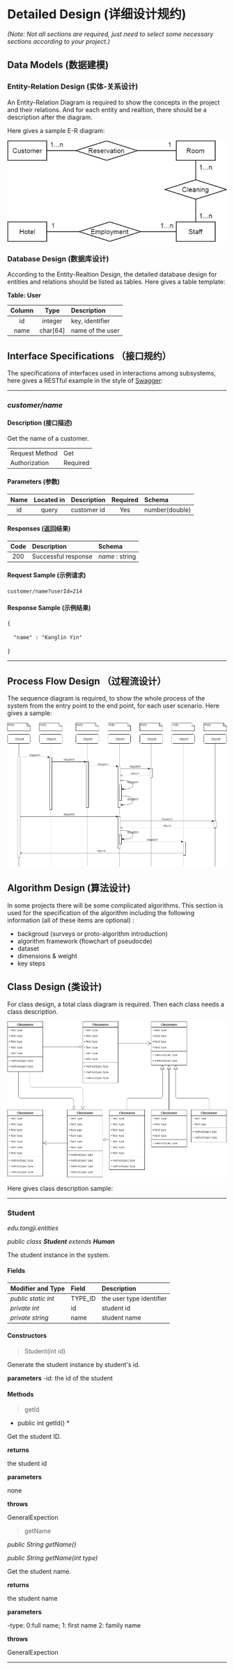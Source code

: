 # Detailed Design (详细设计规约)

*(Note: Not all sections are required, just need to select some necessary sections according to your project.)*

## Data Models (数据建模)

### Entity-Relation Design (实体-关系设计)

An Entity-Relation Diagram is required to show the concepts in the project and their relations. And for each entity and realtion, there should be a description after the diagram.

Here gives a sample E-R diagram:

![ER sample](images/detailed_design/er_sample.png)

### Database Design (数据库设计)

According to the Entity-Realtion Design, the detailed database design for entities and relations should be listed as tables. Here gives a table template:

**Table: User**

| Column | Type | Description |
|:---:|:---:|:---|
| id | integer | key, identifier |
| name | char[64] | name of the user |


## Interface Specifications （接口规约）

The specifications of interfaces used in interactions among subsystems, here gives a RESTful example in the style of [Swagger](https://swagger.io/):

---
### *customer/name*   

#### Description (接口描述)

Get the name of a customer.

| | |
|-|-|
| Request Method | Get |
| Authorization | Required |


#### Parameters (参数)

| Name | Located in | Description | Required | Schema |
|:-:|:-:|:-|:-:|:-|
| id | query | customer id | Yes | number(double) |

#### Responses (返回结果)

| Code | Description | Schema |
|:----:|:--------|:--|
| 200 | Successful response | *name* : string | 

#### Request Sample (示例请求)

```
customer/name?userId=214
```

#### Response Sample (示例结果)

```
{

  "name" : "Kanglin Yin"

}

```
---


## Process Flow Design （过程流设计）

The sequence diagram is required, to show the whole process of the system from the entry point to the end point, for each user scenario. Here gives a sample: 

![process](images/detailed_design/process_flow_sample.png)

## Algorithm Design (算法设计)

In some projects there will be some complicated algorithms. This section is used for the specification of the algorithm including the following information (all of these items are optional) :

- backgroud (surveys or proto-algorithm introduction)
- algorithm framework (flowchart of pseudocde)
- dataset
- dimensions & weight
- key steps

## Class Design (类设计)

For class design, a total class diagram is required. Then each class needs a class description.

![class](images/detailed_design/class_design_sample.png)

Here gives class description sample:

---
### Student

*edu.tongji.entities*

_public class **Student** extends **Human**_

The student instance in the system.

#### Fields

| Modifier and Type | Field | Description |
| :-- | :-- | :-- |
| *public static int* | TYPE_ID | the user type identifier |
| *private int* | id | student id |
| *private string* | name | student name |

#### Constructors

>Student(int id)

Generate the student instance by student's id.

**parameters**
-id: the id of the student

#### Methods

> getId

* public int getId() *

Get the student ID.

**returns**

the student id

**parameters**

none

**throws**

GeneralExpection

> getName

*public String getName()*

*public String getName(int type)*

Get the student name.

**returns**

the student name

**parameters**

-type: 0:full name; 1: first name 2: family name

**throws**

GeneralExpection

--- 